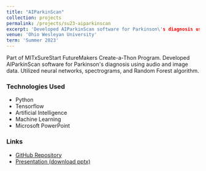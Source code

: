 ```yaml
---
title: "AIParkinScan"
collection: projects
permalink: /projects/su23-aiparkinscan
excerpt: 'Developed AIParkinScan software for Parkinson\'s diagnosis using audio and image data. Utilized neural networks, spectrograms, and Random Forest algorithm.'
venue: 'Ohio Wesleyan University'
term: 'Summer 2023'
---
```

Part of MITxSureStart FutureMakers Create-a-Thon Program.
Developed AIParkinScan software for Parkinson's diagnosis using audio and image data.
Utilized neural networks, spectrograms, and Random Forest algorithm.

### Technologies Used

- Python
- Tensorflow
- Artificial Intelligence
- Machine Learning
- Microsoft PowerPoint

### Links

- [GitHub Repository](https://github.com/Aadarsha2002/AIPS)
- [Presentation (download pptx)](https://docs.google.com/presentation/d/10910WNa3CjiXIcH_T5OIXyOuOTiVKFHr/export/pptx)
